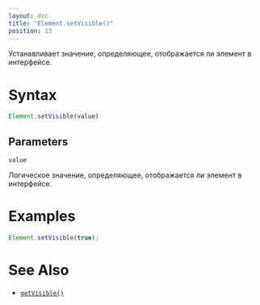 ```yaml
---
layout: doc
title: "Element.setVisible()"
position: 13
---
```


Устанавливает значение, определяющее, отображается ли элемент в интерфейсе.

# Syntax

```js
Element.setVisible(value)
```

## Parameters

`value`

Логическое значение, определяющее, отображается ли элемент в интерфейсе.

# Examples

```js
Element.setVisible(true);
```

# See Also

* [`getVisible()`](../Element.getVisible/)
